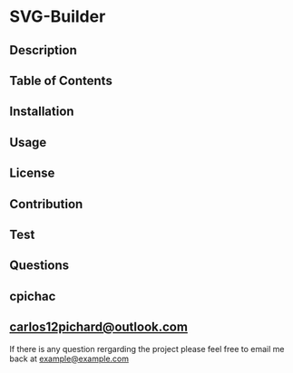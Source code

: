 # SVG-Builder

## Description

## Table of Contents

## Installation

## Usage

## License

## Contribution

## Test 

## Questions

cpichac
-----------------
carlos12pichard@outlook.com
-----------------
If there is any question rergarding the project please feel free to email me back at example@example.com
